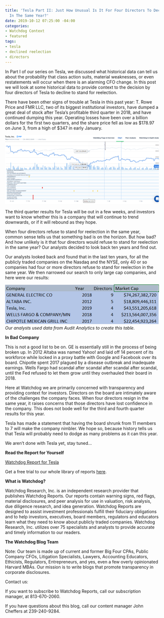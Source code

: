 ```yaml
---
title: 'Tesla Part II: Just How Unusual Is It For Four Directors To Decline Reelection
  In The Same Year?'
date: 2019-10-12 07:25:00 -04:00
categories:
- Watchdog Context
- featured
tags:
- tesla
- declined reelection
- directors
---
```


In Part I of our series on Tesla, we discussed what historical data can tell us about the probability that class action suits, material weaknesses, or even restatements will occur when there is an alarming CFO change.  In this post we will look at some historical data to provide context to the decision by four directors of Tesla to decline to stand for reelection.

There have been other signs of trouble at Tesla in this past year: T. Rowe Price and FMR LLC, two of its biggest institutional investors, have dumped a great deal of stock after Tesla’s profitable third quarter in 2018, and have continued dumping this year.  Operating losses have been over a billion dollars for the first two quarters, and the share price fell as low as $178.97 on June 3, from a high of $347 in early January.

![Teslapt2 Image 1.png](/uploads/Teslapt2%20Image%201.png)

The third quarter results for Tesla will be out in a few weeks, and investors want to know whether this is a company that will continue to trend downwards, or if it will rebound as they hope.

When four directors refuse to stand for reelection in the same year, common sense tells us that something bad is on the horizon.  But how bad? And how unlikely is it that four directors would refuse to stand for reelection in the same year?  Our analysts decided to look back ten years and find out.

Our analysts looked back and found that in the last ten years, for all the publicly traded companies on the Nasdaq and the NYSE, only 40 or so companies had four or more directors refuse to stand for reelection in the same year.  We then narrowed our search to only large cap companies, and here were our results:

![Teslapt2 image 2.png](/uploads/Teslapt2%20image%202.png)
*Our analysts used data from Audit Analytics to create this table.*

**In Bad Company**

This is not a good list to be on.  GE is essentially still in the process of being broken up. In 2012 Altaba was named Yahoo! and laid off 14 percent of its workforce while locked in a proxy battle with Google and Facebook over its board.  Chipotle spent 2017 plagued by a disease outbreak and inadequate earnings. Wells Fargo had scandal after scandal after scandal after scandal, until the Fed refused to let them grow until they overhauled their board in 2018.

Here at Watchdog we are primarily concerned with transparency and providing context for investors.  Directors on the board are intimately aware of the challenges the company faces.   When four directors resign in the same year, it raises concerns that those directors have lost confidence in the company.  This does not bode well for the third and fourth quarter results for this year.

Tesla has made a statement that having the board shrunk from 11 members to 7 will make the company nimbler.  We hope so, because history tells us that Tesla will probably need to dodge as many problems as it can this year.

We aren’t done with Tesla yet, stay tuned…

**Read the Report for Yourself**

[Watchdog Report for Tesla](/uploads/Watchdog%20Report%20for%20Tesla,%20Inc.%20-%20TSLA.pdf)

Get a free trial to our whole library of reports [here](https://www.cwdresearch.com/free-trial).

**What is Watchdog?**

Watchdog Research, Inc. is an independent research provider that publishes Watchdog Reports. Our reports contain warning signs, red flags, material disclosures, and peer analysis for use in valuation, risk analysis, due diligence research, and idea generation. Watchdog Reports are designed to assist investment professionals fulfill their fiduciary obligations and to help investors, executives, board members, regulators and educators learn what they need to know about publicly traded companies. Watchdog Research, Inc. utilizes over 75 specialists and analysts to provide accurate and timely information to our readers.

**The Watchdog Blog Team**

Note:  Our team is made up of current and former Big Four CPAs, Public Company CFOs, Litigation Specialists, Lawyers, Accounting Educators, Ethicists, Regulators,  Entrepreneurs, and yes, even a few overly opinionated Harvard MBAs.  Our mission is to write blogs that promote transparency in corporate disclosures.

Contact us:

If you want to subscribe to Watchdog Reports, call our subscription manager, at 813-670-2060.

If you have questions about this blog, call our content manager John Cheffers at 239-240-9284.